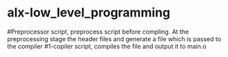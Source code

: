 # alx-low_level_programming
#Preprocessor script, preprocess script before compling. At the preprocessing stage the header files and generate a file which is passed to the compiler
#1-copiler script, compiles the file and output it to main.o

